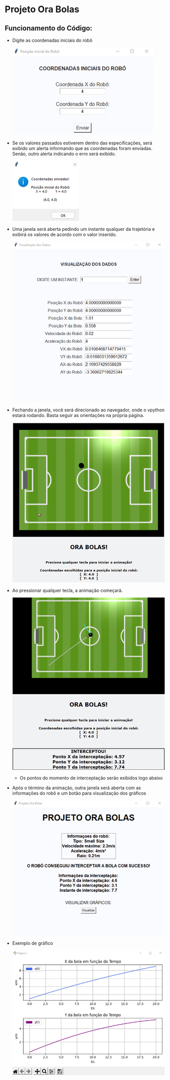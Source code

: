 # Projeto Ora Bolas

## Funcionamento do Código:
* Digite as coordenadas iniciais do robô

   ![ob_parte1](funcionamento/ob_parte1.png)



* Se os valores passados estiverem dentro das especificações, será exibido um alerta informando que as coordenadas foram enviadas. Senão, outro alerta indicando o erro será exibido.

   ![ob_parte2](funcionamento/ob_parte2.png)



* Uma janela será aberta pedindo um instante qualquer da trajetória e exibirá os valores de acordo com o valor inserido.

   ![ob_parte3](funcionamento/ob_parte3.png)
   
   
   
* Fechando a janela, você será direcionado ao navegador, onde o vpython estará rodando. Basta seguir as orientações na própria página.

   ![ob_parte4](funcionamento/ob_parte4.png)


* Ao pressionar qualquer tecla, a animação começará.

   ![ob_parte5](funcionamento/ob_parte5.png)
   - Os pontos do momento de interceptação serão exibidos logo abaixo


* Após o término da animação, outra janela será aberta com as informações do robô e um botão para visualização dos gráficos

   ![ob_parte6](funcionamento/ob_parte6.png)


* Exemplo de gráfico

   ![ob_parte7](funcionamento/ob_parte7.png)
